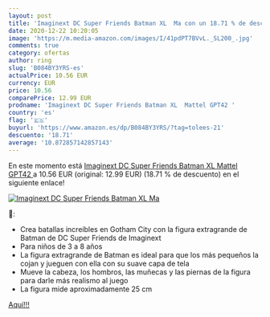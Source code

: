 ```yaml
---
layout: post
title: 'Imaginext DC Super Friends Batman XL  Ma con un 18.71 % de descuento'
date: 2020-12-22 10:20:05
image: 'https://m.media-amazon.com/images/I/41pdPT7BVvL._SL200_.jpg'
comments: true
category: ofertas
author: ring
slug: 'B084BY3YRS-es'
actualPrice: 10.56 EUR
currency: EUR
price: 10.56
comparePrice: 12.99 EUR
prodname: 'Imaginext DC Super Friends Batman XL  Mattel GPT42 '
country: 'es'
flag: '🇪🇸'
buyurl: 'https://www.amazon.es/dp/B084BY3YRS/?tag=tolees-21'
descuento: '18.71'
average: '10.872857142857143'
---
```


En este momento está [Imaginext DC Super Friends Batman XL  Mattel GPT42 ](https://www.amazon.es/dp/B084BY3YRS/?tag=tolees-21) a 10.56 EUR (original: 12.99 EUR) (18.71 %  de descuento) en el siguiente enlace!

[![Imaginext DC Super Friends Batman XL  Ma](https://m.media-amazon.com/images/I/41pdPT7BVvL._SL200_.jpg)](https://www.amazon.es/dp/B084BY3YRS/?tag=tolees-21)

🔎:

- Crea batallas increíbles en Gotham City con la figura extragrande de Batman de DC Super Friends de Imaginext
- Para niños de 3 a 8 años
- La figura extragrande de Batman es ideal para que los más pequeños la cojan y jueguen con ella con su suave capa de tela
- Mueve la cabeza, los hombros, las muñecas y las piernas de la figura para darle más realismo al juego
- La figura mide aproximadamente 25 cm

[Aquí!!!](https://www.amazon.es/dp/B084BY3YRS/?tag=tolees-21)
